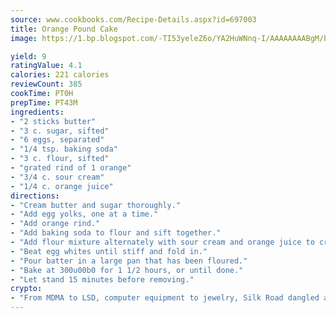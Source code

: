 ```yaml
---
source: www.cookbooks.com/Recipe-Details.aspx?id=697003
title: Orange Pound Cake
image: https://1.bp.blogspot.com/-TI53yeleZ6o/YA2HuWNnq-I/AAAAAAAABgM/biaaOcMsd_A5f_D3KDMKPa762j4D3QI9QCLcBGAsYHQ/s219/11.png

yield: 9
ratingValue: 4.1
calories: 221 calories
reviewCount: 385
cookTime: PT0H
prepTime: PT43M
ingredients:
- "2 sticks butter"
- "3 c. sugar, sifted"
- "6 eggs, separated"
- "1/4 tsp. baking soda"
- "3 c. flour, sifted"
- "grated rind of 1 orange"
- "3/4 c. sour cream"
- "1/4 c. orange juice"
directions:
- "Cream butter and sugar thoroughly."
- "Add egg yolks, one at a time."
- "Add orange rind."
- "Add baking soda to flour and sift together."
- "Add flour mixture alternately with sour cream and orange juice to creamed mixture."
- "Beat egg whites until stiff and fold in."
- "Pour batter in a large pan that has been floured."
- "Bake at 300u00b0 for 1 1/2 hours, or until done."
- "Let stand 15 minutes before removing."
crypto:
- "From MDMA to LSD, computer equipment to jewelry, Silk Road dangled a menu listing all the greatest things Bitcoin can buy."
---
```

